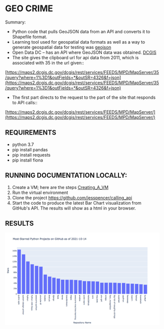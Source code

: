 # GEO CRIME
Summary:
- Python code that pulls GeoJSON data from an API and converts it to Shapefile format.
- Learning tool used for geospatial data formats as well as a way to generate geospatial data for testing was [geojson](https://geojson.io/)  
- Open Data DC – has an API where GeoJSON data was obtained. [DCGIS](https://opendata.dc.gov/datasets/DCGIS::crime-incidents-in-2011/api)
- The site gives the clipboard url for api data from 2011, which is associated with 35 in the url given:: 

 [https://maps2.dcgis.dc.gov/dcgis/rest/services/FEEDS/MPD/MapServer/35/query?where=1%3D1&outFields=*&outSR=4326&f=json](https://maps2.dcgis.dc.gov/dcgis/rest/services/FEEDS/MPD/MapServer/35/query?where=1%3D1&outFields=*&outSR=4326&f=json) 

- The first part directs to the request to the part of the site that responds to API calls::

 [https://maps2.dcgis.dc.gov/dcgis/rest/services/FEEDS/MPD/MapServer/](https://maps2.dcgis.dc.gov/dcgis/rest/services/FEEDS/MPD/MapServer/) 

## REQUIREMENTS
- python 3.7
- pip install pandas
- pip install requests
- pip install fiona

## RUNNING DOCUMENTATION LOCALLY:
1. Create a VM; here are the steps [Creating_A_VM](https://github.com/jesspencer/Good-Grub/blob/master/Creating_A_VM.md)
2. Run the virtual environment
3. Clone the project https://github.com/jesspencer/calling_api
4. Start the code to produce the latest Bar Chart visualization from GitHub's API. The results will show as a html in your browser.

## RESULTS
![data_visual_picture](https://github.com/jesspencer/calling_api/blob/master/python_repos.png?raw=true)